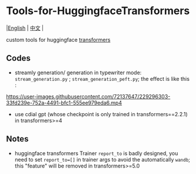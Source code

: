# Tools-for-HuggingfaceTransformers
|[English](https://github.com/LZY-the-boys/Tools-for-HuggingfaceTransformers/blob/main/README.md) | [中文](https://github.com/LZY-the-boys/Tools-for-HuggingfaceTransformers/blob/main/README-zh.md) |

custom tools for huggingface [transformers](https://github.com/huggingface/transformers)

## Codes

- streamly generation/ generation in typewriter mode: `stream_generation.py` ; `stream_generation_peft.py`; the effect is like this :

https://user-images.githubusercontent.com/72137647/229296303-33fd239e-752a-4491-bfc1-555ee979eda6.mp4


- use cdial gpt (whose checkpoint is only trained in transformers==2.2.1) in transformers>=4 

## Notes

- huggingface transformers Trainer `report_to` is badly designed, you need to set `report_to=[]` in trainer args to avoid the automatically `wandb`; this "feature" will be removed in transformers>=5.0

